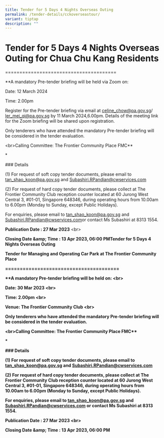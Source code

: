 ```yaml
---
title: Tender for 5 Days 4 Nights Overseas Outing
permalink: /tender-details/cckoverseastour/
variant: tiptap
description: ""
---
```

<h1><strong>Tender for 5 Days 4 Nights Overseas Outing for Chua Chu Kang Residents</strong></h1>
<p></p>
<p>=======================================</p>
<p>**A mandatory Pre-tender briefing will be held via Zoom on:</p>
<p>Date: 12 March 2024</p>
<p>Time: 2.00pm</p>
<p>Register for the Pre-tender briefing via email at <a href="mailto:celine_chow@pa.gov.sg" rel="noopener noreferrer nofollow" target="_blank">celine_chow@pa.gov.sg</a>/ <a href="mailto:ler_mei_qi@pa.gov.sg" rel="noopener noreferrer nofollow" target="_blank">ler_mei_qi@pa.gov.sg</a> by
11 March 2024,6.00pm. Details of the meeting link for the Zoom briefing
will be shared upon registration.</p>
<p>Only tenderers who have attended the mandatory Pre-tender briefing will
be considered in the tender evaluation.</p>
<p>&lt;br&gt;Calling Committee: The Frontier Community Place FMC**</p>
<p>*</p>
<p>### Details</p>
<p>(1) For request of soft copy tender documents, please email to <a href="mailto:tan_shao_koon@pa.gov.sg" rel="noopener noreferrer nofollow" target="_blank">tan_shao_koon@pa.gov.sg</a> and
<a href="mailto:Subashiri.RPandian@cwservices.com" rel="noopener noreferrer nofollow" target="_blank">Subashiri.RPandian@cwservices.com</a>
</p>
<p>(2) For request of hard copy tender documents, please collect at The Frontier
Community Club reception counter located at 60 Jurong West Central 3, #01-01,
Singapore 648346, during operating hours from 10.00am to 6.00pm (Monday
to Sunday, except Public Holidays).</p>
<p>For enquiries, please email to <a href="mailto:tan_shao_koon@pa.gov.sg" rel="noopener noreferrer nofollow" target="_blank">tan_shao_koon@pa.gov.sg</a> and
<a href="mailto:Subashiri.RPandian@cwservices.com" rel="noopener noreferrer nofollow" target="_blank">Subashiri.RPandian@cwservices.com</a>or contact Ms Subashiri at 8313 1554.</p>
<p><strong>Publication Date : 27 Mar 2023</strong> &lt;br&gt;</p>
<p><strong>Closing Date &amp;amp; Time : 13 Apr 2023, 06:00 PMTender for 5 Days 4 Nights Overseas Outing</strong>
</p>
<p><strong>Tender for Managing and Operating Car Park at The Frontier Community Place</strong>
</p>
<p><strong>=======================================</strong>
</p>
<p><strong>**A mandatory Pre-tender briefing will be held on: &lt;br&gt;</strong>
</p>
<p><strong>Date: 30 Mar 2023 &lt;br&gt;</strong>
</p>
<p><strong>Time: 2.00pm &lt;br&gt;</strong>
</p>
<p><strong>Venue: The Frontier Community Club &lt;br&gt;</strong>
</p>
<p><strong>Only tenderers who have attended the mandatory Pre-tender briefing will be considered in the tender evaluation.</strong>
</p>
<p><strong>&lt;br&gt;Calling Committee: The Frontier Community Place FMC**</strong>
</p>
<p><strong>*</strong>
</p>
<p><strong>### Details</strong>
</p>
<p><strong>(1) For request of soft copy tender documents, please email to <a href="mailto:tan_shao_koon@pa.gov.sg" rel="noopener noreferrer nofollow" target="_blank">tan_shao_koon@pa.gov.sg</a> and <a href="mailto:Subashiri.RPandian@cwservices.com" rel="noopener noreferrer nofollow" target="_blank">Subashiri.RPandian@cwservices.com</a></strong>
</p>
<p><strong>(2) For request of hard copy tender documents, please collect at The Frontier Community Club reception counter located at 60 Jurong West Central 3, #01-01, Singapore 648346, during operating hours from 10.00am to 6.00pm (Monday to Sunday, except Public Holidays).</strong>
</p>
<p><strong>For enquiries, please email to <a href="mailto:tan_shao_koon@pa.gov.sg" rel="noopener noreferrer nofollow" target="_blank">tan_shao_koon@pa.gov.sg</a> and <a href="mailto:Subashiri.RPandian@cwservices.com" rel="noopener noreferrer nofollow" target="_blank">Subashiri.RPandian@cwservices.com</a> or contact Ms Subashiri at 8313 1554.</strong>
</p>
<p><strong>Publication Date : 27 Mar 2023 &lt;br&gt;</strong>
</p>
<p><strong>Closing Date &amp;amp; Time : 13 Apr 2023, 06:00 PM</strong>
</p>